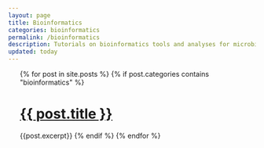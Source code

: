 ```yaml
---
layout: page
title: Bioinformatics
categories: bioinformatics
permalink: /bioinformatics
description: Tutorials on bioinformatics tools and analyses for microbiome data
updated: today
---
```


<ul>
{% for post in site.posts %}
    {% if post.categories contains "bioinformatics" %}
        <h1><a href="{{ post.url }}">{{ post.title }}</a></h1>
        {{post.excerpt}}
    {% endif %}
{% endfor %}
</ul>
